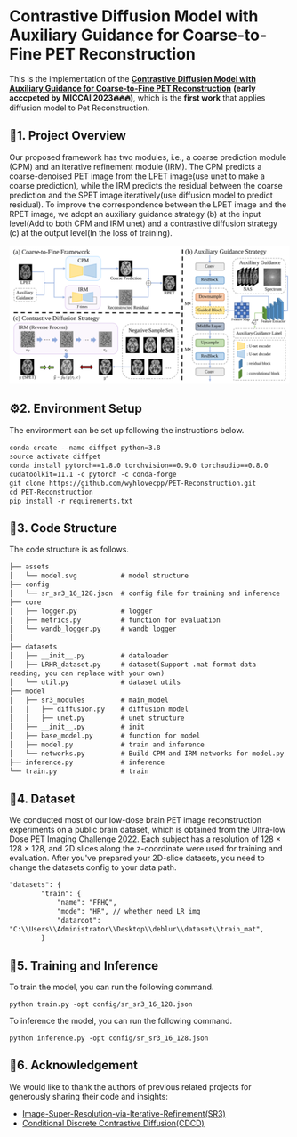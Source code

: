 # Contrastive Diffusion Model with Auxiliary Guidance for Coarse-to-Fine PET Reconstruction
This is the implementation of the **[Contrastive Diffusion Model with Auxiliary
Guidance for Coarse-to-Fine PET Reconstruction](https://drive.google.com/file/d/1aV7waK-UADRcgL-Merqn3b1Kie3ePHcE/view?usp=drive_link)** **(early acccpeted by MICCAI 2023🔥🔥🔥)**, 
which is the **first work** that applies diffusion model to Pet Reconstruction.

[//]: # (codebase: https://github.com/Janspiry/Image-Super-Resolution-via-Iterative-Refinement)

## 🌿1. Project Overview
Our proposed framework has two modules, i.e., a coarse prediction
module (CPM) and an iterative refinement module (IRM). The CPM predicts
a coarse-denoised PET image from the LPET image(use unet to make a coarse prediction), while the IRM predicts the
residual between the coarse prediction and the SPET image iteratively(use diffusion model to predict residual). 
To improve the correspondence between the LPET
image and the RPET image, we adopt an auxiliary guidance strategy (b)
at the input level(Add to both CPM and IRM unet) and a contrastive diffusion strategy (c) at the output
level(In the loss of training).
<p align="center">
    <img src="assets/model.svg" width="550">

## ⚙️2. Environment Setup
The environment can be set up following the instructions below.

```
conda create --name diffpet python=3.8
source activate diffpet
conda install pytorch==1.8.0 torchvision==0.9.0 torchaudio==0.8.0 cudatoolkit=11.1 -c pytorch -c conda-forge
git clone https://github.com/wyhlovecpp/PET-Reconstruction.git
cd PET-Reconstruction
pip install -r requirements.txt
```
## 👻3. Code Structure
The code structure is as follows.
```
├── assets
│   └── model.svg           # model structure
├── config
│   └── sr_sr3_16_128.json  # config file for training and inference
├── core
│   ├── logger.py           # logger
│   ├── metrics.py          # function for evaluation
│   └── wandb_logger.py     # wandb logger
│   
├── datasets
│   ├── __init__.py         # dataloader
│   ├── LRHR_dataset.py     # dataset(Support .mat format data reading, you can replace with your own)
│   └── util.py             # dataset utils
├── model
│   ├── sr3_modules         # main_model
│   │   ├── diffusion.py    # diffusion model 
│   │   ├── unet.py         # unet structure
│   ├── __init__.py         # init
│   ├── base_model.py       # function for model
│   ├── model.py            # train and inference
│   └── networks.py         # Build CPM and IRM networks for model.py
├── inference.py            # inference
└── train.py                # train
```
## 📘4. Dataset
We conducted most of our low-dose brain PET
image reconstruction experiments on a public brain dataset, which is obtained
from the Ultra-low Dose PET Imaging Challenge 2022.
Each subject has a resolution of
128 × 128 × 128, and 2D slices along the z-coordinate were used for training and
evaluation. After you've prepared your 2D-slice datasets, you need to change the datasets config to your data path.

```
"datasets": {
        "train": {
            "name": "FFHQ",
            "mode": "HR", // whether need LR img
            "dataroot": "C:\\Users\\Administrator\\Desktop\\deblur\\dataset\\train_mat",
        }
```
## 🏃5. Training and Inference
To train the model, you can run the following command.
```
python train.py -opt config/sr_sr3_16_128.json
```
To inference the model, you can run the following command.
```
python inference.py -opt config/sr_sr3_16_128.json
```
## 🥰6. Acknowledgement
We would like to thank the authors of previous related projects for generously sharing their code and insights:
- [Image-Super-Resolution-via-Iterative-Refinement(SR3)](https://github.com/Janspiry/Image-Super-Resolution-via-Iterative-Refinement#conditional-generation-with-super-resolution)
- [Conditional Discrete Contrastive Diffusion(CDCD)](https://github.com/L-YeZhu/CDCD)
